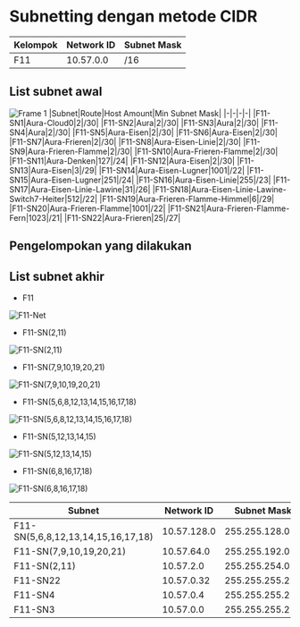 # Subnetting dengan metode CIDR
|Kelompok|Network ID|Subnet Mask|
|-|-|-|
|F11|10.57.0.0|/16|

## List subnet awal
![Frame 1](https://github.com/ZhafranMZ/Jarkom-Modul-4-F11-2023/assets/63389207/60ee18f3-7f89-4b74-bc4d-7da16a695e74)
|Subnet|Route|Host Amount|Min Subnet Mask|
|-|-|-|-|
|F11-SN1|Aura-Cloud0|2|/30|
|F11-SN2|Aura|2|/30|
|F11-SN3|Aura|2|/30|
|F11-SN4|Aura|2|/30|
|F11-SN5|Aura-Eisen|2|/30|
|F11-SN6|Aura-Eisen|2|/30|
|F11-SN7|Aura-Frieren|2|/30|
|F11-SN8|Aura-Eisen-Linie|2|/30|
|F11-SN9|Aura-Frieren-Flamme|2|/30|
|F11-SN10|Aura-Frieren-Flamme|2|/30|
|F11-SN11|Aura-Denken|127|/24|
|F11-SN12|Aura-Eisen|2|/30|
|F11-SN13|Aura-Eisen|3|/29|
|F11-SN14|Aura-Eisen-Lugner|1001|/22|
|F11-SN15|Aura-Eisen-Lugner|251|/24|
|F11-SN16|Aura-Eisen-Linie|255|/23|
|F11-SN17|Aura-Eisen-Linie-Lawine|31|/26|
|F11-SN18|Aura-Eisen-Linie-Lawine-Switch7-Heiter|512|/22|
|F11-SN19|Aura-Frieren-Flamme-Himmel|6|/29|
|F11-SN20|Aura-Frieren-Flamme|1001|/22|
|F11-SN21|Aura-Frieren-Flamme-Fern|1023|/21|
|F11-SN22|Aura-Frieren|25|/27|
## Pengelompokan yang dilakukan


## List subnet akhir
- F11

![F11-Net](https://github.com/ZhafranMZ/Jarkom-Modul-4-F11-2023/assets/63389207/fbd6ca7f-364e-4501-a347-3d7b007b6689)


- F11-SN(2,11)

![F11-SN(2,11)](https://github.com/ZhafranMZ/Jarkom-Modul-4-F11-2023/assets/63389207/37b1eb2a-08d8-407d-8b56-00a204bfa878)


- F11-SN(7,9,10,19,20,21)

![F11-SN(7,9,10,19,20,21)](https://github.com/ZhafranMZ/Jarkom-Modul-4-F11-2023/assets/63389207/6699ade1-fb01-4d1c-9e91-67b1e47e8003)


- F11-SN(5,6,8,12,13,14,15,16,17,18)

![F11-SN(5,6,8,12,13,14,15,16,17,18)](https://github.com/ZhafranMZ/Jarkom-Modul-4-F11-2023/assets/63389207/3e1e4fef-1118-4518-934d-47a4a9a44bb7)


- F11-SN(5,12,13,14,15)

![F11-SN(5,12,13,14,15)](https://github.com/ZhafranMZ/Jarkom-Modul-4-F11-2023/assets/63389207/ee616155-74fd-4257-b372-96a77a0960e3)


- F11-SN(6,8,16,17,18)

![F11-SN(6,8,16,17,18)](https://github.com/ZhafranMZ/Jarkom-Modul-4-F11-2023/assets/63389207/ba385182-d814-437a-a8a3-9ddf8149725d)


|Subnet|Network ID|Subnet Mask|CIDR|Broadcast|
|-|-|-|-|-|
|F11-SN(5,6,8,12,13,14,15,16,17,18)|10.57.128.0|255.255.128.0|/17|10.57.255.255|
|F11-SN(7,9,10,19,20,21)|10.57.64.0|255.255.192.0|/18|10.57.127.255|
|F11-SN(2,11)|10.57.2.0|255.255.254.0|/23|10.57.3.255|
|F11-SN22|10.57.0.32|255.255.255.224|/27|10.57.0.63|
|F11-SN4|10.57.0.4|255.255.255.252|/30|10.57.0.7|
|F11-SN3|10.57.0.0|255.255.255.252|/30|10.57.0.3|
